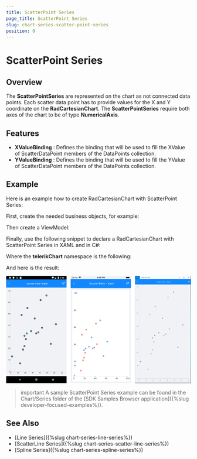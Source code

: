 ```yaml
---
title: ScatterPoint Series
page_title: ScatterPoint Series
slug: chart-series-scatter-point-series
position: 0
---
```


# ScatterPoint Series

## Overview

The **ScatterPointSeries** are represented on the chart as not connected data points. Each scatter data point has to provide values for the X and Y coordinate on the **RadCartesianChart**. The **ScatterPointSeries** require both axes of the chart to be of type **NumericalAxis**.

## Features

- **XValueBinding** : Defines the binding that will be used to fill the XValue of ScatterDataPoint members of the DataPoints collection.
- **YValueBinding** : Defines the binding that will be used to fill the YValue of ScatterDataPoint members of the DataPoints collection.

## Example

Here is an example how to create RadCartesianChart with ScatterPoint Series:

First, create the needed business objects, for example:

<snippet id='numerical-data-model'/>

Then create a ViewModel:

<snippet id='chart-series-series-numerical-view-model'/>

Finally, use the following snippet to declare a RadCartesianChart with ScatterPoint Series in XAML and in C#:

<snippet id='chart-series-scatterpoint-xaml'/>
<snippet id='chart-series-scatterpoint-csharp'/>

Where the **telerikChart** namespace is the following:

<snippet id='xmlns-telerikchart'/>
<snippet id='ns-telerikchart'/>

And here is the result:

![Basic ScatterPointSeries](images/cartesian-scatter-point-series-basic-example.png)

>important A sample ScatterPoint Series example can be found in the Chart/Series folder of the [SDK Samples Browser application]({%slug developer-focused-examples%}).

## See Also

- [Line Series]({%slug chart-series-line-series%})
- [ScatterLine Series]({%slug chart-series-scatter-line-series%})
- [Spline Series]({%slug chart-series-spline-series%})
